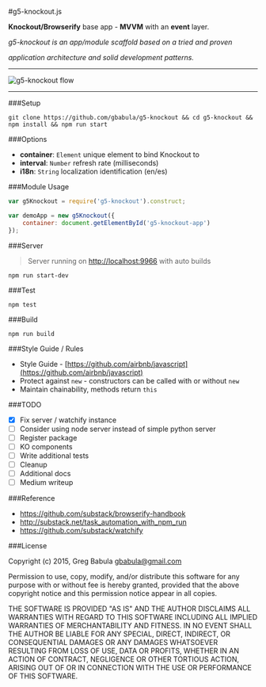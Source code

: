 #g5-knockout.js

__Knockout/Browserify__ base app - __MVVM__ with an __event__ layer.

_g5-knockout is an app/module scaffold based on a tried and proven_

_application architecture and solid development patterns._

---

![g5-knockout flow](http://i59.tinypic.com/96xe6e.png)

---

###Setup

```
git clone https://github.com/gbabula/g5-knockout && cd g5-knockout && npm install && npm run start
```

###Options

* __container__: `Element` unique element to bind Knockout to
* __interval__: `Number` refresh rate (milliseconds)
* __i18n__: `String` localization identification (en/es)

###Module Usage

```js
var g5Knockout = require('g5-knockout').construct;

var demoApp = new g5Knockout({
    container: document.getElementById('g5-knockout-app')
});
```

###Server

> Server running on [http://localhost:9966](http://localhost:9966) with auto builds

```
npm run start-dev
```

###Test

```
npm test
```

###Build

```
npm run build
```

###Style Guide / Rules

* Style Guide - [https://github.com/airbnb/javascript](https://github.com/airbnb/javascript)
* Protect against `new` - constructors can be called with or without `new`
* Maintain chainability, methods return `this`

###TODO

- [x] Fix server / watchify instance
- [ ] Consider using node server instead of simple python server
- [ ] Register package
- [ ] KO components
- [ ] Write additional tests
- [ ] Cleanup
- [ ] Additional docs
- [ ] Medium writeup

###Reference

* https://github.com/substack/browserify-handbook
* http://substack.net/task_automation_with_npm_run 
* https://github.com/substack/watchify

###License

Copyright (c) 2015, Greg Babula <gbabula@gmail.com>

Permission to use, copy, modify, and/or distribute this software for any purpose with or without fee is hereby granted, provided that the above copyright notice and this permission notice appear in all copies.

THE SOFTWARE IS PROVIDED "AS IS" AND THE AUTHOR DISCLAIMS ALL WARRANTIES WITH REGARD TO THIS SOFTWARE INCLUDING ALL IMPLIED WARRANTIES OF MERCHANTABILITY AND FITNESS. IN NO EVENT SHALL THE AUTHOR BE LIABLE FOR ANY SPECIAL, DIRECT, INDIRECT, OR CONSEQUENTIAL DAMAGES OR ANY DAMAGES WHATSOEVER RESULTING FROM LOSS OF USE, DATA OR PROFITS, WHETHER IN AN ACTION OF CONTRACT, NEGLIGENCE OR OTHER TORTIOUS ACTION, ARISING OUT OF OR IN CONNECTION WITH THE USE OR PERFORMANCE OF THIS SOFTWARE.
